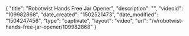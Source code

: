 {
    "title": "Robotwist Hands Free Jar Opener",
    "description": "",
    "videoid": "109982868",
    "date_created": "1502521473",
    "date_modified": "1504247456",
    "type": "captivate",
    "layout": "video",
    "url": "\/v\/robotwist-hands-free-jar-opener\/109982868"
}